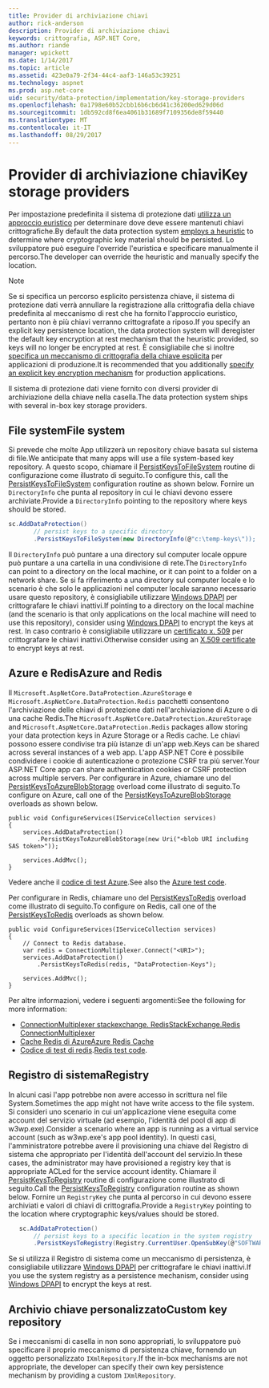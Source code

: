 ```yaml
---
title: Provider di archiviazione chiavi
author: rick-anderson
description: Provider di archiviazione chiavi
keywords: crittografia, ASP.NET Core,
ms.author: riande
manager: wpickett
ms.date: 1/14/2017
ms.topic: article
ms.assetid: 423e0a79-2f34-44c4-aaf3-146a53c39251
ms.technology: aspnet
ms.prod: asp.net-core
uid: security/data-protection/implementation/key-storage-providers
ms.openlocfilehash: 0a1798e60b52cbb16b6cb6d41c36200ed629d06d
ms.sourcegitcommit: 1db592cd8f6ea4061b31689f7109356de8f59440
ms.translationtype: MT
ms.contentlocale: it-IT
ms.lasthandoff: 08/29/2017
---
```

# <a name="key-storage-providers"></a><span data-ttu-id="b0ce8-104">Provider di archiviazione chiavi</span><span class="sxs-lookup"><span data-stu-id="b0ce8-104">Key storage providers</span></span>

<a name=data-protection-implementation-key-storage-providers></a>

<span data-ttu-id="b0ce8-105">Per impostazione predefinita il sistema di protezione dati [utilizza un approccio euristico](../configuration/default-settings.md#data-protection-default-settings) per determinare dove deve essere mantenuti chiavi crittografiche.</span><span class="sxs-lookup"><span data-stu-id="b0ce8-105">By default the data protection system [employs a heuristic](../configuration/default-settings.md#data-protection-default-settings) to determine where cryptographic key material should be persisted.</span></span> <span data-ttu-id="b0ce8-106">Lo sviluppatore può eseguire l'override l'euristica e specificare manualmente il percorso.</span><span class="sxs-lookup"><span data-stu-id="b0ce8-106">The developer can override the heuristic and manually specify the location.</span></span>

> [!NOTE]
> <span data-ttu-id="b0ce8-107">Se si specifica un percorso esplicito persistenza chiave, il sistema di protezione dati verrà annullare la registrazione alla crittografia della chiave predefinita al meccanismo di rest che ha fornito l'approccio euristico, pertanto non è più chiavi verranno crittografate a riposo.</span><span class="sxs-lookup"><span data-stu-id="b0ce8-107">If you specify an explicit key persistence location, the data protection system will deregister the default key encryption at rest mechanism that the heuristic provided, so keys will no longer be encrypted at rest.</span></span> <span data-ttu-id="b0ce8-108">È consigliabile che si inoltre [specifica un meccanismo di crittografia della chiave esplicita](key-encryption-at-rest.md#data-protection-implementation-key-encryption-at-rest-providers) per applicazioni di produzione.</span><span class="sxs-lookup"><span data-stu-id="b0ce8-108">It is recommended that you additionally [specify an explicit key encryption mechanism](key-encryption-at-rest.md#data-protection-implementation-key-encryption-at-rest-providers) for production applications.</span></span>

<span data-ttu-id="b0ce8-109">Il sistema di protezione dati viene fornito con diversi provider di archiviazione della chiave nella casella.</span><span class="sxs-lookup"><span data-stu-id="b0ce8-109">The data protection system ships with several in-box key storage providers.</span></span>

## <a name="file-system"></a><span data-ttu-id="b0ce8-110">File system</span><span class="sxs-lookup"><span data-stu-id="b0ce8-110">File system</span></span>

<span data-ttu-id="b0ce8-111">Si prevede che molte App utilizzerà un repository chiave basata sul sistema di file.</span><span class="sxs-lookup"><span data-stu-id="b0ce8-111">We anticipate that many apps will use a file system-based key repository.</span></span> <span data-ttu-id="b0ce8-112">A questo scopo, chiamare il [PersistKeysToFileSystem](https://github.com/aspnet/DataProtection/blob/rel/1.1.0/src/Microsoft.AspNetCore.DataProtection/DataProtectionBuilderExtensions.cs) routine di configurazione come illustrato di seguito.</span><span class="sxs-lookup"><span data-stu-id="b0ce8-112">To configure this, call the [PersistKeysToFileSystem](https://github.com/aspnet/DataProtection/blob/rel/1.1.0/src/Microsoft.AspNetCore.DataProtection/DataProtectionBuilderExtensions.cs) configuration routine as shown below.</span></span> <span data-ttu-id="b0ce8-113">Fornire un `DirectoryInfo` che punta al repository in cui le chiavi devono essere archiviate.</span><span class="sxs-lookup"><span data-stu-id="b0ce8-113">Provide a `DirectoryInfo` pointing to the repository where keys should be stored.</span></span>

```csharp
sc.AddDataProtection()
       // persist keys to a specific directory
       .PersistKeysToFileSystem(new DirectoryInfo(@"c:\temp-keys\"));
   ```

<span data-ttu-id="b0ce8-114">Il `DirectoryInfo` può puntare a una directory sul computer locale oppure può puntare a una cartella in una condivisione di rete.</span><span class="sxs-lookup"><span data-stu-id="b0ce8-114">The `DirectoryInfo` can point to a directory on the local machine, or it can point to a folder on a network share.</span></span> <span data-ttu-id="b0ce8-115">Se si fa riferimento a una directory sul computer locale e lo scenario è che solo le applicazioni nel computer locale saranno necessario usare questo repository, è consigliabile utilizzare [Windows DPAPI](key-encryption-at-rest.md#data-protection-implementation-key-encryption-at-rest) per crittografare le chiavi inattivi.</span><span class="sxs-lookup"><span data-stu-id="b0ce8-115">If pointing to a directory on the local machine (and the scenario is that only applications on the local machine will need to use this repository), consider using [Windows DPAPI](key-encryption-at-rest.md#data-protection-implementation-key-encryption-at-rest) to encrypt the keys at rest.</span></span> <span data-ttu-id="b0ce8-116">In caso contrario è consigliabile utilizzare un [certificato x. 509](key-encryption-at-rest.md#data-protection-implementation-key-encryption-at-rest) per crittografare le chiavi inattivi.</span><span class="sxs-lookup"><span data-stu-id="b0ce8-116">Otherwise consider using an [X.509 certificate](key-encryption-at-rest.md#data-protection-implementation-key-encryption-at-rest) to encrypt keys at rest.</span></span>

## <a name="azure-and-redis"></a><span data-ttu-id="b0ce8-117">Azure e Redis</span><span class="sxs-lookup"><span data-stu-id="b0ce8-117">Azure and Redis</span></span>

<span data-ttu-id="b0ce8-118">Il `Microsoft.AspNetCore.DataProtection.AzureStorage` e `Microsoft.AspNetCore.DataProtection.Redis` pacchetti consentono l'archiviazione delle chiavi di protezione dati nell'archiviazione di Azure o di una cache Redis.</span><span class="sxs-lookup"><span data-stu-id="b0ce8-118">The `Microsoft.AspNetCore.DataProtection.AzureStorage` and `Microsoft.AspNetCore.DataProtection.Redis` packages allow storing your data protection keys in Azure Storage or a Redis cache.</span></span> <span data-ttu-id="b0ce8-119">Le chiavi possono essere condivise tra più istanze di un'app web.</span><span class="sxs-lookup"><span data-stu-id="b0ce8-119">Keys can be shared across several instances of a web app.</span></span> <span data-ttu-id="b0ce8-120">L'app ASP.NET Core è possibile condividere i cookie di autenticazione o protezione CSRF tra più server.</span><span class="sxs-lookup"><span data-stu-id="b0ce8-120">Your ASP.NET Core app can share authentication cookies or CSRF protection across multiple servers.</span></span> <span data-ttu-id="b0ce8-121">Per configurare in Azure, chiamare uno del [PersistKeysToAzureBlobStorage](https://github.com/aspnet/DataProtection/blob/rel/1.1.0/src/Microsoft.AspNetCore.DataProtection.AzureStorage/AzureDataProtectionBuilderExtensions.cs) overload come illustrato di seguito.</span><span class="sxs-lookup"><span data-stu-id="b0ce8-121">To configure on Azure, call one of the [PersistKeysToAzureBlobStorage](https://github.com/aspnet/DataProtection/blob/rel/1.1.0/src/Microsoft.AspNetCore.DataProtection.AzureStorage/AzureDataProtectionBuilderExtensions.cs) overloads as shown below.</span></span>

```
public void ConfigureServices(IServiceCollection services)
{
    services.AddDataProtection()
        .PersistKeysToAzureBlobStorage(new Uri("<blob URI including SAS token>"));

    services.AddMvc();
}
```

<span data-ttu-id="b0ce8-122">Vedere anche il [codice di test Azure](https://github.com/aspnet/DataProtection/blob/rel/1.1.0/samples/AzureBlob/Program.cs).</span><span class="sxs-lookup"><span data-stu-id="b0ce8-122">See also the [Azure test code](https://github.com/aspnet/DataProtection/blob/rel/1.1.0/samples/AzureBlob/Program.cs).</span></span>

<span data-ttu-id="b0ce8-123">Per configurare in Redis, chiamare uno del [PersistKeysToRedis](https://github.com/aspnet/DataProtection/blob/rel/1.1.0/src/Microsoft.AspNetCore.DataProtection.Redis/RedisDataProtectionBuilderExtensions.cs) overload come illustrato di seguito.</span><span class="sxs-lookup"><span data-stu-id="b0ce8-123">To configure on Redis, call one of the [PersistKeysToRedis](https://github.com/aspnet/DataProtection/blob/rel/1.1.0/src/Microsoft.AspNetCore.DataProtection.Redis/RedisDataProtectionBuilderExtensions.cs) overloads as shown below.</span></span>

```
public void ConfigureServices(IServiceCollection services)
{
    // Connect to Redis database.
    var redis = ConnectionMultiplexer.Connect("<URI>");
    services.AddDataProtection()
        .PersistKeysToRedis(redis, "DataProtection-Keys");

    services.AddMvc();
}
```

<span data-ttu-id="b0ce8-124">Per altre informazioni, vedere i seguenti argomenti:</span><span class="sxs-lookup"><span data-stu-id="b0ce8-124">See the following for more information:</span></span>

- [<span data-ttu-id="b0ce8-125">ConnectionMultiplexer stackexchange. Redis</span><span class="sxs-lookup"><span data-stu-id="b0ce8-125">StackExchange.Redis ConnectionMultiplexer</span></span>](https://github.com/StackExchange/StackExchange.Redis/blob/master/docs/Basics.md)
- [<span data-ttu-id="b0ce8-126">Cache Redis di Azure</span><span class="sxs-lookup"><span data-stu-id="b0ce8-126">Azure Redis Cache</span></span>](https://docs.microsoft.com/azure/redis-cache/cache-dotnet-how-to-use-azure-redis-cache#connect-to-the-cache)
- <span data-ttu-id="b0ce8-127">[Codice di test di redis](https://github.com/aspnet/DataProtection/blob/rel/1.1.0/samples/Redis/Program.cs).</span><span class="sxs-lookup"><span data-stu-id="b0ce8-127">[Redis test code](https://github.com/aspnet/DataProtection/blob/rel/1.1.0/samples/Redis/Program.cs).</span></span>

## <a name="registry"></a><span data-ttu-id="b0ce8-128">Registro di sistema</span><span class="sxs-lookup"><span data-stu-id="b0ce8-128">Registry</span></span>

<span data-ttu-id="b0ce8-129">In alcuni casi l'app potrebbe non avere accesso in scrittura nel file System.</span><span class="sxs-lookup"><span data-stu-id="b0ce8-129">Sometimes the app might not have write access to the file system.</span></span> <span data-ttu-id="b0ce8-130">Si consideri uno scenario in cui un'applicazione viene eseguita come account del servizio virtuale (ad esempio, l'identità del pool di app di w3wp.exe).</span><span class="sxs-lookup"><span data-stu-id="b0ce8-130">Consider a scenario where an app is running as a virtual service account (such as w3wp.exe's app pool identity).</span></span> <span data-ttu-id="b0ce8-131">In questi casi, l'amministratore potrebbe avere il provisioning una chiave del Registro di sistema che appropriato per l'identità dell'account del servizio.</span><span class="sxs-lookup"><span data-stu-id="b0ce8-131">In these cases, the administrator may have provisioned a registry key that is appropriate ACLed for the service account identity.</span></span> <span data-ttu-id="b0ce8-132">Chiamare il [PersistKeysToRegistry](https://github.com/aspnet/DataProtection/blob/rel/1.1.0/src/Microsoft.AspNetCore.DataProtection/DataProtectionBuilderExtensions.cs) routine di configurazione come illustrato di seguito.</span><span class="sxs-lookup"><span data-stu-id="b0ce8-132">Call the [PersistKeysToRegistry](https://github.com/aspnet/DataProtection/blob/rel/1.1.0/src/Microsoft.AspNetCore.DataProtection/DataProtectionBuilderExtensions.cs) configuration routine as shown below.</span></span> <span data-ttu-id="b0ce8-133">Fornire un `RegistryKey` che punta al percorso in cui devono essere archiviati e valori di chiavi di crittografia.</span><span class="sxs-lookup"><span data-stu-id="b0ce8-133">Provide a `RegistryKey` pointing to the location where cryptographic keys/values should be stored.</span></span>

```csharp
   sc.AddDataProtection()
       // persist keys to a specific location in the system registry
       .PersistKeysToRegistry(Registry.CurrentUser.OpenSubKey(@"SOFTWARE\Sample\keys"));
   ```

<span data-ttu-id="b0ce8-134">Se si utilizza il Registro di sistema come un meccanismo di persistenza, è consigliabile utilizzare [Windows DPAPI](key-encryption-at-rest.md#data-protection-implementation-key-encryption-at-rest) per crittografare le chiavi inattivi.</span><span class="sxs-lookup"><span data-stu-id="b0ce8-134">If you use the system registry as a persistence mechanism, consider using [Windows DPAPI](key-encryption-at-rest.md#data-protection-implementation-key-encryption-at-rest) to encrypt the keys at rest.</span></span>

## <a name="custom-key-repository"></a><span data-ttu-id="b0ce8-135">Archivio chiave personalizzato</span><span class="sxs-lookup"><span data-stu-id="b0ce8-135">Custom key repository</span></span>

<span data-ttu-id="b0ce8-136">Se i meccanismi di casella in non sono appropriati, lo sviluppatore può specificare il proprio meccanismo di persistenza chiave, fornendo un oggetto personalizzato `IXmlRepository`.</span><span class="sxs-lookup"><span data-stu-id="b0ce8-136">If the in-box mechanisms are not appropriate, the developer can specify their own key persistence mechanism by providing a custom `IXmlRepository`.</span></span>
